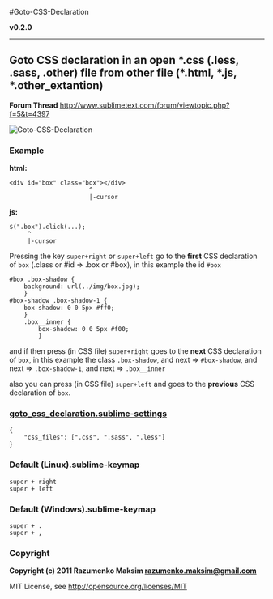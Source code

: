 #Goto-CSS-Declaration

**v0.2.0**

---
## Goto CSS declaration in an open \*.css (.less, .sass, .other) file from other file (\*.html, \*.js, \*.other_extantion)

**Forum Thread**
http://www.sublimetext.com/forum/viewtopic.php?f=5&t=4397

![Goto-CSS-Declaration](https://github.com/rmaksim/Sublime-Text-2-Goto-CSS-Declaration/raw/master/goto_css_declaration.gif)


### Example
**html:**

    <div id="box" class="box"></div>
                          ^
                          |-cursor

**js:**

    $(".box").click(...);
         ^
         |-cursor


Pressing the key `super+right` or `super+left` go to the **first** CSS declaration of `box` (.class or #id => .box or #box), in this example the id `#box`

    #box .box-shadow {
        background: url(../img/box.jpg);
        }
    #box-shadow .box-shadow-1 {
        box-shadow: 0 0 5px #ff0;
        }
        .box__inner {
            box-shadow: 0 0 5px #f00;
            }

and if then press (in CSS file) `super+right` goes to the **next** CSS declaration of `box`, in this example the class `.box-shadow`, and next => `#box-shadow`, and next => `.box-shadow-1`, and next => `.box__inner`

also you can press (in CSS file) `super+left` and goes to the **previous** CSS declaration of `box`.


### [goto_css_declaration.sublime-settings](https://github.com/rmaksim/Sublime-Text-2-Goto-CSS-Declaration/blob/master/goto_css_declaration.sublime-settings)
    {
        "css_files": [".css", ".sass", ".less"]
    }


### Default (Linux).sublime-keymap
    super + right
    super + left


### Default (Windows).sublime-keymap
    super + .
    super + ,


### Copyright
**Copyright (c) 2011 Razumenko Maksim <razumenko.maksim@gmail.com>**

MIT License, see http://opensource.org/licenses/MIT
